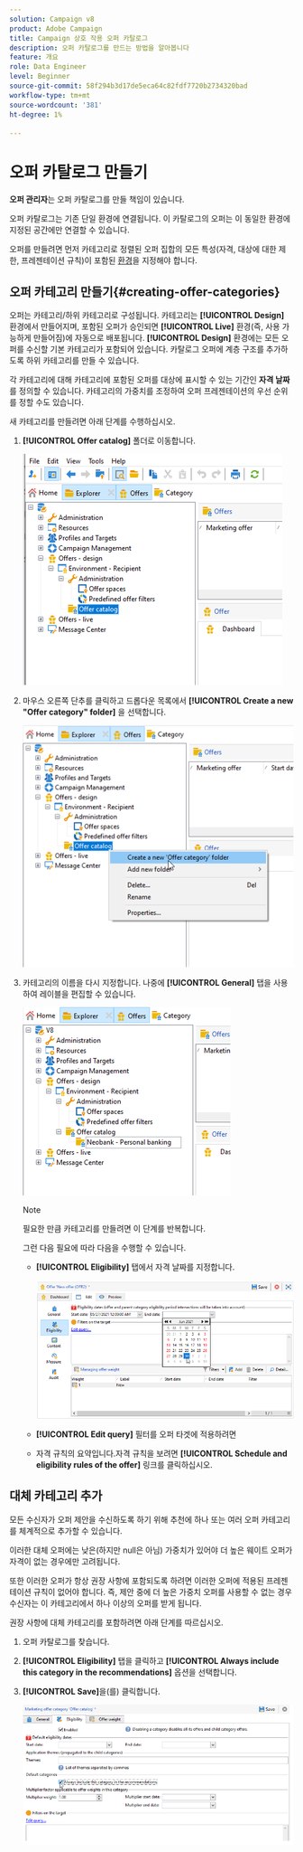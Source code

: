 ```yaml
---
solution: Campaign v8
product: Adobe Campaign
title: Campaign 상호 작용 오퍼 카탈로그
description: 오퍼 카탈로그를 만드는 방법을 알아봅니다
feature: 개요
role: Data Engineer
level: Beginner
source-git-commit: 58f294b3d17de5eca64c82fdf7720b2734320bad
workflow-type: tm+mt
source-wordcount: '381'
ht-degree: 1%

---
```


# 오퍼 카탈로그 만들기

**오퍼 관리자**&#x200B;는 오퍼 카탈로그를 만들 책임이 있습니다.

오퍼 카탈로그는 기존 단일 환경에 연결됩니다. 이 카탈로그의 오퍼는 이 동일한 환경에 지정된 공간에만 연결할 수 있습니다.

오퍼를 만들려면 먼저 카테고리로 정렬된 오퍼 집합의 모든 특성(자격, 대상에 대한 제한, 프레젠테이션 규칙)이 포함된 [환경](interaction-env.md)을 지정해야 합니다.

## 오퍼 카테고리 만들기{#creating-offer-categories}

오퍼는 카테고리/하위 카테고리로 구성됩니다. 카테고리는 **[!UICONTROL Design]** 환경에서 만들어지며, 포함된 오퍼가 승인되면 **[!UICONTROL Live]** 환경(즉, 사용 가능하게 만들어짐)에 자동으로 배포됩니다. **[!UICONTROL Design]** 환경에는 모든 오퍼를 수신할 기본 카테고리가 포함되어 있습니다. 카탈로그 오퍼에 계층 구조를 추가하도록 하위 카테고리를 만들 수 있습니다.

각 카테고리에 대해 카테고리에 포함된 오퍼를 대상에 표시할 수 있는 기간인 **자격 날짜**&#x200B;를 정의할 수 있습니다. 카테고리의 가중치를 조정하여 오퍼 프레젠테이션의 우선 순위를 정할 수도 있습니다.

새 카테고리를 만들려면 아래 단계를 수행하십시오.

1. **[!UICONTROL Offer catalog]** 폴더로 이동합니다.

   ![](assets/offer_cat_create_001.png)

1. 마우스 오른쪽 단추를 클릭하고 드롭다운 목록에서 **[!UICONTROL Create a new "Offer category" folder]** 을 선택합니다.

   ![](assets/offer_cat_create_002.png)

1. 카테고리의 이름을 다시 지정합니다. 나중에 **[!UICONTROL General]** 탭을 사용하여 레이블을 편집할 수 있습니다.

   ![](assets/offer_cat_create_003.png)

   >[!NOTE]
   >
   >필요한 만큼 카테고리를 만들려면 이 단계를 반복합니다.

   그런 다음 필요에 따라 다음을 수행할 수 있습니다.

   * **[!UICONTROL Eligibility]** 탭에서 자격 날짜를 지정합니다.

      ![](assets/offer_cat_create_004.png)

   * **[!UICONTROL Edit query]** 필터를 오퍼 타겟에 적용하려면

   * 자격 규칙의 요약입니다.자격 규칙을 보려면 **[!UICONTROL Schedule and eligibility rules of the offer]** 링크를 클릭하십시오.

## 대체 카테고리 추가

모든 수신자가 오퍼 제안을 수신하도록 하기 위해 추천에 하나 또는 여러 오퍼 카테고리를 체계적으로 추가할 수 있습니다.

이러한 대체 오퍼에는 낮은(하지만 null은 아님) 가중치가 있어야 더 높은 웨이트 오퍼가 자격이 없는 경우에만 고려됩니다.

또한 이러한 오퍼가 항상 권장 사항에 포함되도록 하려면 이러한 오퍼에 적용된 프레젠테이션 규칙이 없어야 합니다. 즉, 제안 중에 더 높은 가중치 오퍼를 사용할 수 없는 경우 수신자는 이 카테고리에서 하나 이상의 오퍼를 받게 됩니다.

권장 사항에 대체 카테고리를 포함하려면 아래 단계를 따르십시오.

1. 오퍼 카탈로그를 찾습니다.
1. **[!UICONTROL Eligibility]** 탭을 클릭하고 **[!UICONTROL Always include this category in the recommendations]** 옵션을 선택합니다.
1. **[!UICONTROL Save]**&#x200B;을(를) 클릭합니다.

   ![](assets/offer_cat_default_001.png)

